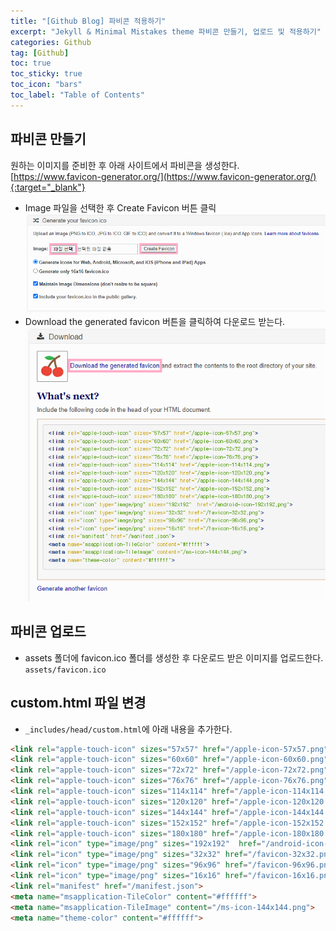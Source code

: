 ```yaml
---
title: "[Github Blog] 파비콘 적용하기"
excerpt: "Jekyll & Minimal Mistakes theme 파비콘 만들기, 업로드 및 적용하기"
categories: Github
tag: [Github]
toc: true
toc_sticky: true
toc_icon: "bars"
toc_label: "Table of Contents"
---
```


## 파비콘 만들기
원하는 이미지를 준비한 후 아래 사이트에서 파비콘을 생성한다.  
[https://www.favicon-generator.org/](https://www.favicon-generator.org/){:target="_blank"}
- Image 파일을 선택한 후 Create Favicon 버튼 클릭
![images](/images/2022-07-22-favicon/favicon1.png)
- Download the generated favicon 버튼을 클릭하여 다운로드 받는다.
![images](/images/2022-07-22-favicon/favicon2.png)

## 파비콘 업로드
- assets 폴더에 favicon.ico 폴더를 생성한 후 다운로드 받은 이미지를 업로드한다. `assets/favicon.ico`

## custom.html 파일 변경
- `_includes/head/custom.html`에 아래 내용을 추가한다.

```html 
<link rel="apple-touch-icon" sizes="57x57" href="/apple-icon-57x57.png">
<link rel="apple-touch-icon" sizes="60x60" href="/apple-icon-60x60.png">
<link rel="apple-touch-icon" sizes="72x72" href="/apple-icon-72x72.png">
<link rel="apple-touch-icon" sizes="76x76" href="/apple-icon-76x76.png">
<link rel="apple-touch-icon" sizes="114x114" href="/apple-icon-114x114.png">
<link rel="apple-touch-icon" sizes="120x120" href="/apple-icon-120x120.png">
<link rel="apple-touch-icon" sizes="144x144" href="/apple-icon-144x144.png">
<link rel="apple-touch-icon" sizes="152x152" href="/apple-icon-152x152.png">
<link rel="apple-touch-icon" sizes="180x180" href="/apple-icon-180x180.png">
<link rel="icon" type="image/png" sizes="192x192"  href="/android-icon-192x192.png">
<link rel="icon" type="image/png" sizes="32x32" href="/favicon-32x32.png">
<link rel="icon" type="image/png" sizes="96x96" href="/favicon-96x96.png">
<link rel="icon" type="image/png" sizes="16x16" href="/favicon-16x16.png">
<link rel="manifest" href="/manifest.json">
<meta name="msapplication-TileColor" content="#ffffff">
<meta name="msapplication-TileImage" content="/ms-icon-144x144.png">
<meta name="theme-color" content="#ffffff">
```